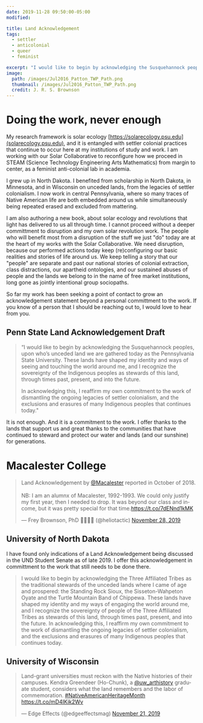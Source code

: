 ```yaml
---
date: 2019-11-28 09:50:00-05:00
modified:

title: Land Acknowledgement
tags:
  - settler
  - anticolonial
  - queer
  - feminist

excerpt: "I would like to begin by acknowledging the Susquehannock peoples, upon who’s unceded land we are gathered today as the Pennsylvania State University. In acknowledging this, I reaffirm my own commitment to the work of dismantling the ongoing legacies of settler colonialism, and the exclusions and erasures of many Indigenous peoples that continues today."
image:
  path: /images/Jul2016_Patton_TWP_Path.png
  thumbnail: /images/Jul2016_Patton_TWP_Path.png
  credit: J. R. S. Brownson
---
```


# Doing the work, never enough

My research framework is solar ecology [https://solarecology.psu.edu](solarecology.psu.edu), and it is entangled with settler colonial practices that continue to occur here at my institutions of study and work. I am working with our Solar Collaborative to reconfigure how we proceed in STEAM (Science Technology Engineering Arts Mathematics) from margin to center, as a feminist anti-colonial lab in academia.

I grew up in North Dakota. I benefited from scholarship in North Dakota, in Minnesota, and in Wisconsin on unceded lands, from the legacies of settler colonialism. I now work in central Pennsylvania, where so many traces of Native American life are both embedded around us while simultaneously being repeated erased and excluded from mattering. 

I am also authoring a new book, about solar ecology and revolutions that light has delivered to us all through time. I cannot proceed without a deeper committment to disruption and my own solar revolution work. The people who will benefit most from a disruption of the stuff we just "do" today are at the heart of my works with the Solar Collaborative. We need disruption, because our performed actions today keep (re)configuring our basic realities and stories of life around us. We keep telling a story that our "people" are separate and past our national stories of colonial extraction, class distractions, our apartheid ontologies, and our sustained abuses of people and the lands we belong to in the name of free market institutions, long gone as jointly intentional group sociopaths.

So far my work has been seeking a point of contact to grow an acknowledgement statement beyond a personal committment to the work. If you know of a person that I should be reaching out to, I would love to hear from you.

## Penn State Land Acknowledgement Draft 

>   “I would like to begin by acknowledging the Susquehannock peoples, 
>   upon who’s unceded land we are gathered today as the Pennsylvania
>   State University. These lands have shaped my identity and ways of
>   seeing and touching the world around me, and I recognize the 
>   sovereignty of the Indigenous peoples as stewards of this land, 
>   through times past, present, and into the future. 
>   
>   In acknowledging this, I reaffirm my own commitment to the work of 
>   dismantling the ongoing legacies of settler colonialism, and the
>   exclusions and erasures of many Indigenous peoples that continues
>   today." 

It is not enough. And it is a commitment to the work. I offer thanks to the lands that support us and great thanks to the communities that have continued to steward and protect our water and lands (and our sunshine) for generations. 

# Macalester College

<blockquote class="twitter-tweet"><p lang="en" dir="ltr">Land Acknowledgement by <a href="https://twitter.com/Macalester?ref_src=twsrc%5Etfw">@Macalester</a> reported in October of 2018. <br><br>NB: I am an alumnx of Macalester, 1992-1993. We could only justify my first year, then I needed to drop. It was beyond our class and income, but it was pretty special for that time.<a href="https://t.co/7dENnd1kMK">https://t.co/7dENnd1kMK</a></p>&mdash; Frey Brownson, PhD 🌻🏳️‍🌈🌞 (@heliotactic) <a href="https://twitter.com/heliotactic/status/1200049270453424128?ref_src=twsrc%5Etfw">November 28, 2019</a></blockquote> <script async src="https://platform.twitter.com/widgets.js" charset="utf-8"></script> 

## University of North Dakota

I have found only indications of a Land Acknowledgement being discussed in the UND Student Senate as of late 2019. I offer this acknowledgement in committment to the work that still needs to be done there.

>   I would like to begin by acknowledging the Three Affiliated Tribes
>   as the traditional stewards of the unceded lands where I came of
>   age and prospered: the Standing Rock Sioux, the Sisseton-Wahpeton
>   Oyate and the Turtle Mountain Band of Chippewa. These lands have
>   shaped my identity and my ways of engaging the world around me,
>   and I recognize the sovereignty of people of the Three Affiliated
>   Tribes as stewards of this land, through times past, present, and
>   into the future. In acknowledging this, I reaffirm my own
>   commitment to the work of dismantling the ongoing legacies of
>   settler colonialism, and the exclusions and erasures of many
>   Indigenous peoples that continues today.

## University of Wisconsin

<blockquote class="twitter-tweet"><p lang="en" dir="ltr">Land-grant universities must reckon with the Native histories of their campuses. Kendra Greendeer (Ho-Chunk), a <a href="https://twitter.com/uw_arthistory?ref_src=twsrc%5Etfw">@uw_arthistory</a> graduate student, considers what the land remembers and the labor of commemoration. <a href="https://twitter.com/hashtag/NativeAmericanHeritageMonth?src=hash&amp;ref_src=twsrc%5Etfw">#NativeAmericanHeritageMonth</a> <a href="https://t.co/mD4IKik2Wv">https://t.co/mD4IKik2Wv</a></p>&mdash; Edge Effects (@edgeeffectsmag) <a href="https://twitter.com/edgeeffectsmag/status/1197516647134892034?ref_src=twsrc%5Etfw">November 21, 2019</a></blockquote> <script async src="https://platform.twitter.com/widgets.js" charset="utf-8"></script> 

